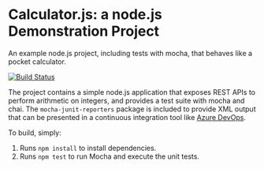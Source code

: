 Calculator.js: a node.js Demonstration Project
==============================================
An example node.js project, including tests with mocha, that behaves like
a pocket calculator.

[![Build Status](https://dev.azure.com/LabUser-17759125/Integrating%20External%20Source%20Control%20with%20Azure%20Pipelines/_apis/build/status/AndrewSDFoster.calculator?branchName=master)](https://dev.azure.com/LabUser-17759125/Integrating%20External%20Source%20Control%20with%20Azure%20Pipelines/_build/latest?definitionId=3&branchName=master)

The project contains a simple node.js application that exposes REST APIs
to perform arithmetic on integers, and provides a test suite with mocha
and chai.  The `mocha-junit-reporters` package is included to provide XML
output that can be presented in a continuous integration tool like
[Azure DevOps](https://azure.com/devops).

To build, simply:

1. Runs `npm install` to install dependencies.
2. Runs `npm test` to run Mocha and execute the unit tests.

